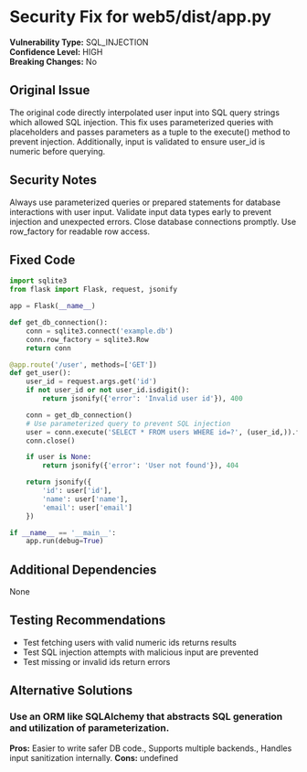 # Security Fix for web5/dist/app.py

**Vulnerability Type:** SQL_INJECTION  
**Confidence Level:** HIGH  
**Breaking Changes:** No

## Original Issue
The original code directly interpolated user input into SQL query strings which allowed SQL injection. This fix uses parameterized queries with placeholders and passes parameters as a tuple to the execute() method to prevent injection. Additionally, input is validated to ensure user_id is numeric before querying.

## Security Notes
Always use parameterized queries or prepared statements for database interactions with user input. Validate input data types early to prevent injection and unexpected errors. Close database connections promptly. Use row_factory for readable row access.

## Fixed Code
```py
import sqlite3
from flask import Flask, request, jsonify

app = Flask(__name__)

def get_db_connection():
    conn = sqlite3.connect('example.db')
    conn.row_factory = sqlite3.Row
    return conn

@app.route('/user', methods=['GET'])
def get_user():
    user_id = request.args.get('id')
    if not user_id or not user_id.isdigit():
        return jsonify({'error': 'Invalid user id'}), 400

    conn = get_db_connection()
    # Use parameterized query to prevent SQL injection
    user = conn.execute('SELECT * FROM users WHERE id=?', (user_id,)).fetchone()
    conn.close()

    if user is None:
        return jsonify({'error': 'User not found'}), 404

    return jsonify({
        'id': user['id'],
        'name': user['name'],
        'email': user['email']
    })

if __name__ == '__main__':
    app.run(debug=True)

```

## Additional Dependencies
None

## Testing Recommendations
- Test fetching users with valid numeric ids returns results
- Test SQL injection attempts with malicious input are prevented
- Test missing or invalid ids return errors

## Alternative Solutions

### Use an ORM like SQLAlchemy that abstracts SQL generation and utilization of parameterization.
**Pros:** Easier to write safer DB code., Supports multiple backends., Handles input sanitization internally.
**Cons:** undefined

